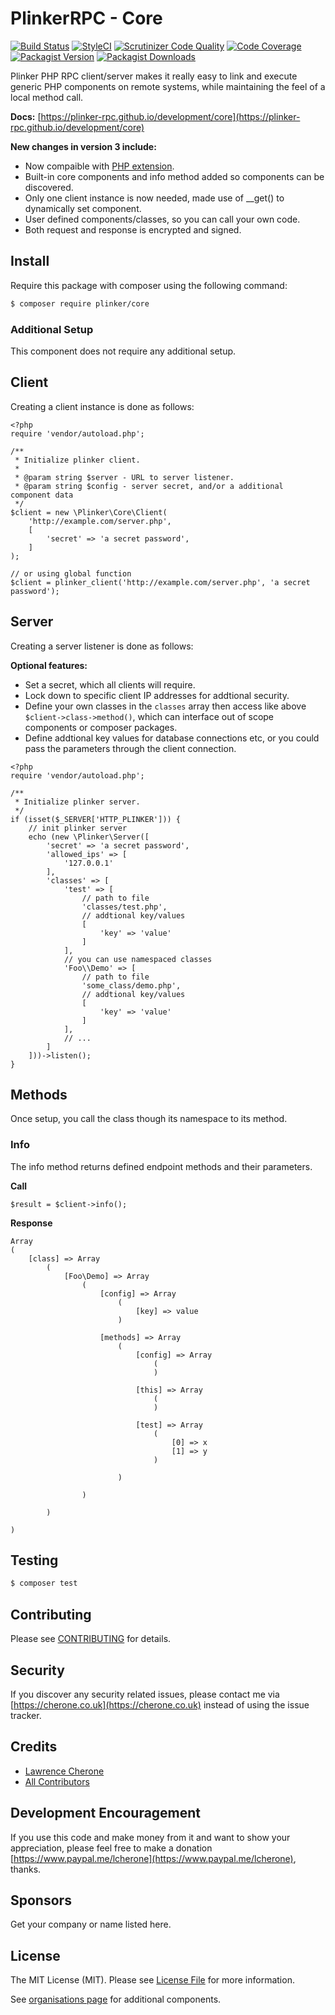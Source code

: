 **PlinkerRPC - Core**
=========

[![Build Status](https://travis-ci.org/plinker-rpc/core.svg?branch=master)](https://travis-ci.org/plinker-rpc/core)
[![StyleCI](https://styleci.io/repos/103975908/shield?branch=master)](https://styleci.io/repos/103975908)
[![Scrutinizer Code Quality](https://scrutinizer-ci.com/g/plinker-rpc/core/badges/quality-score.png?b=master)](https://scrutinizer-ci.com/g/plinker-rpc/core/?branch=master)
[![Code Coverage](https://scrutinizer-ci.com/g/plinker-rpc/core/badges/coverage.png?b=master)](https://scrutinizer-ci.com/g/plinker-rpc/core/code-structure/master/code-coverage)
[![Packagist Version](https://img.shields.io/packagist/v/plinker/core.svg?style=flat-square)](https://github.com/plinker-rpc/core/releases)
[![Packagist Downloads](https://img.shields.io/packagist/dt/plinker/core.svg?style=flat-square)](https://packagist.org/packages/plinker/core)

Plinker PHP RPC client/server makes it really easy to link and execute generic PHP components on remote systems, while maintaining the feel of a local method call.

**Docs:** [https://plinker-rpc.github.io/development/core](https://plinker-rpc.github.io/development/core)

**New changes in version 3 include:**

 - Now compaible with [PHP extension](https://github.com/plinker-rpc/php-ext).
 - Built-in core components and info method added so components can be discovered.
 - Only one client instance is now needed, made use of __get() to dynamically set component.
 - User defined components/classes, so you can call your own code.
 - Both request and response is encrypted and signed.

## Install

Require this package with composer using the following command:

``` bash
$ composer require plinker/core
```

### Additional Setup

This component does not require any additional setup.

## Client

Creating a client instance is done as follows:


    <?php
    require 'vendor/autoload.php';

    /**
     * Initialize plinker client.
     *
     * @param string $server - URL to server listener.
     * @param string $config - server secret, and/or a additional component data
     */
    $client = new \Plinker\Core\Client(
        'http://example.com/server.php',
        [
            'secret' => 'a secret password',
        ]
    );
    
    // or using global function
    $client = plinker_client('http://example.com/server.php', 'a secret password');
    

## Server

Creating a server listener is done as follows:

**Optional features:**

 - Set a secret, which all clients will require. 
 - Lock down to specific client IP addresses for addtional security.
 - Define your own classes in the `classes` array then access like above `$client->class->method()`, which can interface out of scope components or composer packages.
 - Define addtional key values for database connections etc, or you could pass the parameters through the client connection.

<!-- after list code block fix -->

    <?php
    require 'vendor/autoload.php';

    /**
     * Initialize plinker server.
     */
    if (isset($_SERVER['HTTP_PLINKER'])) {
        // init plinker server
        echo (new \Plinker\Server([
            'secret' => 'a secret password',
            'allowed_ips' => [
                '127.0.0.1'
            ],
            'classes' => [
                'test' => [
                    // path to file
                    'classes/test.php',
                    // addtional key/values
                    [
                        'key' => 'value'
                    ]
                ],
                // you can use namespaced classes
                'Foo\\Demo' => [
                    // path to file
                    'some_class/demo.php',
                    // addtional key/values
                    [
                        'key' => 'value'
                    ]
                ],
                // ...
            ]
        ]))->listen();
    }
    

## Methods

Once setup, you call the class though its namespace to its method.


### Info

The info method returns defined endpoint methods and their parameters.

**Call**


```
$result = $client->info();
```

**Response**
```
Array
(
    [class] => Array
        (
            [Foo\Demo] => Array
                (
                    [config] => Array
                        (
                            [key] => value
                        )

                    [methods] => Array
                        (
                            [config] => Array
                                (
                                )

                            [this] => Array
                                (
                                )

                            [test] => Array
                                (
                                    [0] => x
                                    [1] => y
                                )

                        )

                )

        )

)
```

## Testing

``` bash
$ composer test
```

## Contributing

Please see [CONTRIBUTING](https://github.com/plinker-rpc/core/blob/master/CONTRIBUTING) for details.

## Security

If you discover any security related issues, please contact me via [https://cherone.co.uk](https://cherone.co.uk) instead of using the issue tracker.

## Credits

- [Lawrence Cherone](https://github.com/lcherone)
- [All Contributors](https://github.com/plinker-rpc/core/graphs/contributors)


## Development Encouragement

If you use this code and make money from it and want to show your appreciation,
please feel free to make a donation [https://www.paypal.me/lcherone](https://www.paypal.me/lcherone), thanks.

## Sponsors

Get your company or name listed here.

## License

The MIT License (MIT). Please see [License File](https://github.com/plinker-rpc/core/blob/master/LICENSE) for more information.

See [organisations page](https://github.com/plinker-rpc) for additional components.
